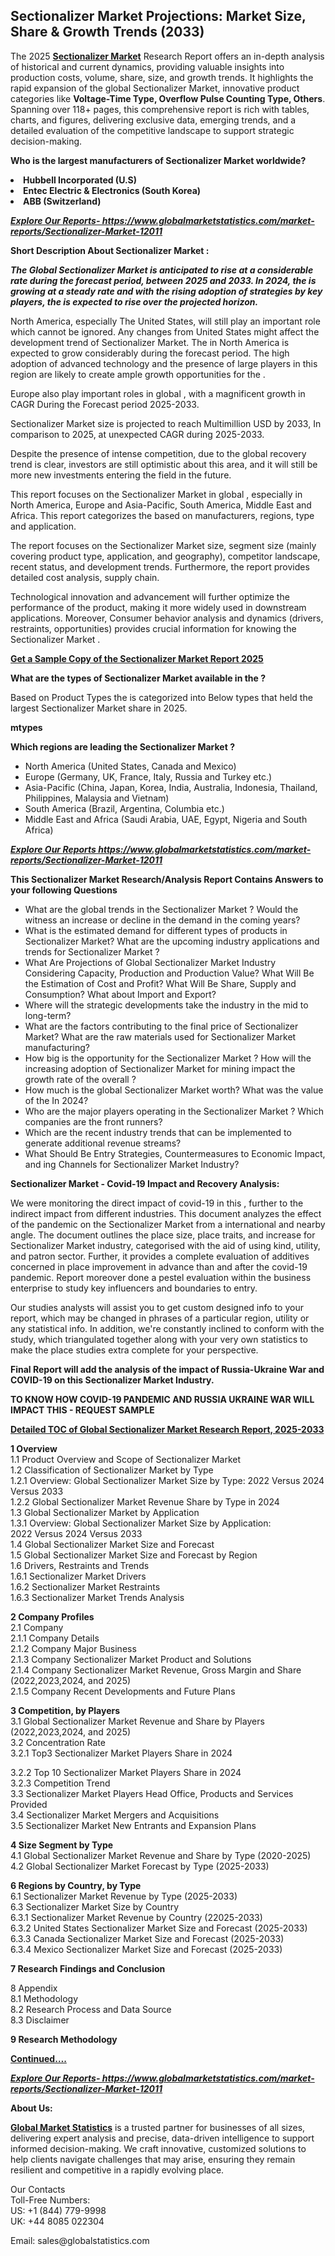 <h2>Sectionalizer Market Projections: Market Size, Share & Growth Trends (2033)</h2><p>The 2025 <strong><a href="https://www.globalmarketstatistics.com/market-reports/Sectionalizer-Market-12011">Sectionalizer Market</a></strong> Research Report offers an in-depth analysis of historical and current dynamics, providing valuable insights into production costs, volume, share, size, and growth trends. It highlights the rapid expansion of the global Sectionalizer Market, innovative product categories like <strong>Voltage-Time Type, Overflow Pulse Counting Type, Others</strong>. Spanning over 118+ pages, this comprehensive report is rich with tables, charts, and figures, delivering exclusive data, emerging trends, and a detailed evaluation of the competitive landscape to support strategic decision-making.</p><p><strong>Who is the largest manufacturers of Sectionalizer Market worldwide?</strong></p><p><strong><li>Hubbell Incorporated (U.S)<li>Entec Electric & Electronics (South Korea)<li>ABB (Switzerland)</strong></p><p><strong><em><a href="https://www.globalmarketstatistics.com/market-reports/Sectionalizer-Market-12011">Explore Our Reports-&nbsp;https://www.globalmarketstatistics.com/market-reports/Sectionalizer-Market-12011</a></em></strong></p><p><strong>Short Description About Sectionalizer Market :</strong></p><p><strong><em>The Global Sectionalizer Market is anticipated to rise at a considerable rate during the forecast period, between 2025 and 2033. In 2024, the is growing at a steady rate and with the rising adoption of strategies by key players, the is expected to rise over the projected horizon.</em></strong></p><p>North America, especially The United States, will still play an important role which cannot be ignored. Any changes from United States might affect the development trend of Sectionalizer Market. The in North America is expected to grow considerably during the forecast period. The high adoption of advanced technology and the presence of large players in this region are likely to create ample growth opportunities for the .</p><p>Europe also play important roles in global , with a magnificent growth in CAGR During the Forecast period 2025-2033.</p><p>Sectionalizer Market size is projected to reach Multimillion USD by 2033, In comparison to 2025, at unexpected CAGR during 2025-2033.</p><p>Despite the presence of intense competition, due to the global recovery trend is clear, investors are still optimistic about this area, and it will still be more new investments entering the field in the future.</p><p>This report focuses on the Sectionalizer Market in global , especially in North America, Europe and Asia-Pacific, South America, Middle East and Africa. This report categorizes the based on manufacturers, regions, type and application.</p><p>The report focuses on the Sectionalizer Market size, segment size (mainly covering product type, application, and geography), competitor landscape, recent status, and development trends. Furthermore, the report provides detailed cost analysis, supply chain.</p><p>Technological innovation and advancement will further optimize the performance of the product, making it more widely used in downstream applications. Moreover, Consumer behavior analysis and dynamics (drivers, restraints, opportunities) provides crucial information for knowing the Sectionalizer Market .</p><p><strong><a href="https://www.globalmarketstatistics.com/market-reports/Sectionalizer-Market-12011">Get a Sample Copy of the Sectionalizer Market Report 2025</a></strong></p><p><strong>What are the types of Sectionalizer Market available in the ?</strong></p><p>Based on Product Types the is categorized into Below types that held the largest Sectionalizer Market share in 2025.</p><p><strong>mtypes</strong></p><p><strong>Which regions are leading the Sectionalizer Market ?</strong></p><ul><li>North America (United States, Canada and Mexico)</li><li>Europe (Germany, UK, France, Italy, Russia and Turkey etc.)</li><li>Asia-Pacific (China, Japan, Korea, India, Australia, Indonesia, Thailand, Philippines, Malaysia and Vietnam)</li><li>South America (Brazil, Argentina, Columbia etc.)</li><li>Middle East and Africa (Saudi Arabia, UAE, Egypt, Nigeria and South Africa)</li></ul><p><strong><em><a href="https://www.globalmarketstatistics.com/market-reports/Sectionalizer-Market-12011">Explore Our Reports https://www.globalmarketstatistics.com/market-reports/Sectionalizer-Market-12011</a></em></strong></p><p><strong>This Sectionalizer Market Research/Analysis Report Contains Answers to your following Questions</strong></p><ul><li>What are the global trends in the Sectionalizer Market ? Would the witness an increase or decline in the demand in the coming years?</li><li>What is the estimated demand for different types of products in Sectionalizer Market? What are the upcoming industry applications and trends for Sectionalizer Market ?</li><li>What Are Projections of Global Sectionalizer Market Industry Considering Capacity, Production and Production Value? What Will Be the Estimation of Cost and Profit? What Will Be Share, Supply and Consumption? What about Import and Export?</li><li>Where will the strategic developments take the industry in the mid to long-term?</li><li>What are the factors contributing to the final price of Sectionalizer Market? What are the raw materials used for Sectionalizer Market manufacturing?</li><li>How big is the opportunity for the Sectionalizer Market ? How will the increasing adoption of Sectionalizer Market for mining impact the growth rate of the overall ?</li><li>How much is the global Sectionalizer Market worth? What was the value of the In 2024?</li><li>Who are the major players operating in the Sectionalizer Market ? Which companies are the front runners?</li><li>Which are the recent industry trends that can be implemented to generate additional revenue streams?</li><li>What Should Be Entry Strategies, Countermeasures to Economic Impact, and ing Channels for Sectionalizer Market Industry?</li></ul><p><strong>Sectionalizer Market - Covid-19 Impact and Recovery Analysis:</strong></p><p>We were monitoring the direct impact of covid-19 in this , further to the indirect impact from different industries. This document analyzes the effect of the pandemic on the Sectionalizer Market from a international and nearby angle. The document outlines the place size, place traits, and increase for Sectionalizer Market industry, categorised with the aid of using kind, utility, and patron sector. Further, it provides a complete evaluation of additives concerned in place improvement in advance than and after the covid-19 pandemic. Report moreover done a pestel evaluation within the business enterprise to study key influencers and boundaries to entry.</p><p>Our studies analysts will assist you to get custom designed info to your report, which may be changed in phrases of a particular region, utility or any statistical info. In addition, we're constantly inclined to conform with the study, which triangulated together along with your very own statistics to make the place studies extra complete for your perspective.</p><p><strong>Final Report will add the analysis of the impact of Russia-Ukraine War and COVID-19 on this Sectionalizer Market Industry.</strong></p><p><strong>TO KNOW HOW COVID-19 PANDEMIC AND RUSSIA UKRAINE WAR WILL IMPACT THIS - REQUEST SAMPLE</strong></p><p><strong><a href="https://www.globalmarketstatistics.com/market-reports/Sectionalizer-Market-12011">Detailed TOC of Global Sectionalizer Market Research Report, 2025-2033</a></strong></p><p><strong>1 Overview</strong><br /> 1.1 Product Overview and Scope of Sectionalizer Market<br /> 1.2 Classification of Sectionalizer Market by Type<br /> 1.2.1 Overview: Global Sectionalizer Market Size by Type: 2022 Versus 2024 Versus 2033<br /> 1.2.2 Global Sectionalizer Market Revenue Share by Type in 2024<br /> 1.3 Global Sectionalizer Market by Application<br /> 1.3.1 Overview: Global Sectionalizer Market Size by Application: 2022&nbsp;Versus 2024 Versus 2033<br /> 1.4 Global Sectionalizer Market Size and Forecast<br /> 1.5 Global Sectionalizer Market Size and Forecast by Region<br /> 1.6 Drivers, Restraints and Trends<br /> 1.6.1 Sectionalizer Market Drivers<br /> 1.6.2 Sectionalizer Market Restraints<br /> 1.6.3 Sectionalizer Market Trends Analysis</p><p><strong>2 Company Profiles</strong><br /> 2.1 Company<br /> 2.1.1 Company Details<br /> 2.1.2 Company Major Business<br /> 2.1.3 Company Sectionalizer Market Product and Solutions<br /> 2.1.4 Company Sectionalizer Market Revenue, Gross Margin and Share (2022,2023,2024, and 2025)<br /> 2.1.5 Company Recent Developments and Future Plans</p><p><strong>3 Competition, by Players</strong><br /> 3.1 Global Sectionalizer Market Revenue and Share by Players (2022,2023,2024, and 2025)<br /> 3.2 Concentration Rate<br /> 3.2.1 Top3 Sectionalizer Market Players Share in 2024</p><p>3.2.2 Top 10 Sectionalizer Market Players Share in 2024<br /> 3.2.3 Competition Trend<br /> 3.3 Sectionalizer Market Players Head Office, Products and Services Provided<br /> 3.4 Sectionalizer Market Mergers and Acquisitions<br /> 3.5 Sectionalizer Market New Entrants and Expansion Plans</p><p><strong>4 Size Segment by Type</strong><br /> 4.1 Global Sectionalizer Market Revenue and Share by Type (2020-2025)<br /> 4.2 Global Sectionalizer Market Forecast by Type (2025-2033)</p><p><strong>6 Regions by Country, by Type</strong><br /> 6.1 Sectionalizer Market Revenue by Type (2025-2033)<br /> 6.3 Sectionalizer Market Size by Country<br /> 6.3.1 Sectionalizer Market Revenue by Country (22025-2033)<br /> 6.3.2 United States Sectionalizer Market Size and Forecast (2025-2033)<br /> 6.3.3 Canada Sectionalizer Market Size and Forecast (2025-2033)<br /> 6.3.4 Mexico Sectionalizer Market Size and Forecast (2025-2033)</p><p><strong>7 Research Findings and Conclusion</strong></p><p>8 Appendix<br /> 8.1 Methodology<br /> 8.2 Research Process and Data Source<br /> 8.3 Disclaimer</p><p><strong>9 Research Methodology</strong></p><p><strong><a href="https://www.globalmarketstatistics.com/market-reports/Sectionalizer-Market-12011">Continued&hellip;.</a></strong></p><p><strong><em><a href="https://www.globalmarketstatistics.com/market-reports/Sectionalizer-Market-12011">Explore Our Reports-&nbsp;https://www.globalmarketstatistics.com/market-reports/Sectionalizer-Market-12011</a></em></strong></p><p><strong>About Us:</strong></p><p><strong><a href="https://www.globalmarketstatistics.com/">Global Market Statistics</a></strong> is a trusted partner for businesses of all sizes, delivering expert analysis and precise, data-driven intelligence to support informed decision-making. We craft innovative, customized solutions to help clients navigate challenges that may arise, ensuring they remain resilient and competitive in a rapidly evolving place.</p><p>Our Contacts<br /> Toll-Free Numbers:<br /> US: +1 (844) 779-9998<br /> UK: +44 8085 022304</p><p>Email: sales@globalstatistics.com</p>
